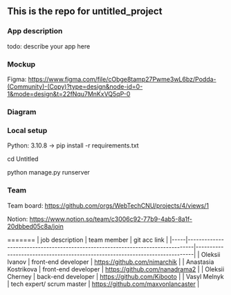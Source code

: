 ## This is the repo for untitled_project

### App description

todo: describe your app here

### Mockup

Figma: https://www.figma.com/file/cObge8tamp27Pwme3wL6bz/Podda-(Community)-(Copy)?type=design&node-id=0-1&mode=design&t=22fNqu7MnKxVQ5qP-0

### Diagram

### Local setup

Python: 3.10.8 -> pip install -r requirements.txt

cd Untitled

python manage.py runserver

### Team

Team board: https://github.com/orgs/WebTechCNU/projects/4/views/1

Notion: https://www.notion.so/team/c3006c92-77b9-4ab5-8a1f-20dbbed05c8a/join

=======
| job description |           team member                                                   | git acc link                                                            | 
|-----|--------------------------------------------------------------------------------|-----------------------------------------------------------------------------|
| Oleksii Ivanov | front-end developer       | https://github.com/nimarchik      | 
|  Anastasia Kostrikova | front-end developer  | https://github.com/nanadrama2 |
| Oleksii Cherney | back-end developer         | https://github.com/Kibooto         | 
| Vasyl Melnyk | tech expert/ scrum master     | https://github.com/maxvonlancaster      | 

